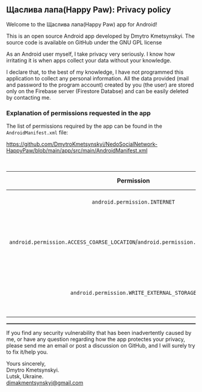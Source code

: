 ## Щаслива лапа(Happy Paw): Privacy policy

Welcome to the Щаслива лапа(Happy Paw) app for Android!

This is an open source Android app developed by Dmytro Kmetsynskyi. The source code is available on GitHub under the GNU GPL license

As an Android user myself, I take privacy very seriously. I know how irritating it is when apps collect your data without your knowledge.

I declare that, to the best of my knowledge, I have not programmed this application to collect any personal information. All the data provided (mail and password to the program account) created by you (the user) are stored only on the Firebase server (Firestore Databse) and can be easily deleted by contacting me.

### Explanation of permissions requested in the app

The list of permissions required by the app can be found in the `AndroidManifest.xml` file:

https://github.com/DmytroKmetsynskyi/NedoSocialNetwork-HappyPaw/blob/main/app/src/main/AndroidManifest.xml

<br/>

|                                      Permission                                       | Why it is required |
|:-------------------------------------------------------------------------------------:| --- |
|                             `android.permission.INTERNET`                             | To communicate with Firebase |
| `android.permission.ACCESS_COARSE_LOCATION`/`android.permission.ACCESS_FINE_LOCATION` | For the user to mark the current location of the lost (stray) animal |
|                             `android.permission.WRITE_EXTERNAL_STORAGE`                             | So that the user can choose a photo of the lost (stray) animal |

 <hr style="border:1px solid gray">

If you find any security vulnerability that has been inadvertently caused by me, or have any question regarding how the app protectes your privacy, please send me an email or post a discussion on GitHub, and I will surely try to fix it/help you.

Yours sincerely,  
Dmytro Kmetsynskyi.  
Lutsk, Ukraine.  
dimakmentsynskyi@gmail.com